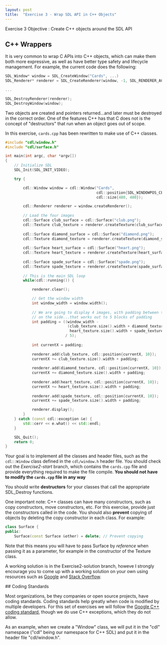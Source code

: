 ```yaml
---
layout: post
title:  "Exercise 3 - Wrap SDL API in C++ Objects"
---
```


<div class="box" markdown="1">
Exercise 3 Objective
: Create C++ objects around the SDL API
</div>

## C++ Wrappers

It is very common to wrap C APIs into C++ objects, which can make them
both more expressive, as well as have better type safety and lifecycle
management.  For example, the current code does the following:

~~~ c++
SDL_Window* window = SDL_CreateWindow("Cards", ...)
SDL_Renderer* renderer = SDL_CreateRenderer(window, -1, SDL_RENDERER_ACCELERATED);

...

SDL_DestroyRenderer(renderer);
SDL_DestroyWindow(window);
~~~

Two objects are created and pointers returned...and later must be
destroyed in the correct order.  One of the features C++ has that C
does not is the concept of "destructors" that run when an object goes
out of scope.

In this exercise, `cards.cpp` has been rewritten to make use of C++
classes.

~~~ c++
#include "cdl/window.h"
#include "cdl/surface.h"

int main(int argc, char *argv[])
{
    // Initialize SDL
    SDL_Init(SDL_INIT_VIDEO);

    try {

        cdl::Window window = cdl::Window("Cards",
                                         cdl::position{SDL_WINDOWPOS_CENTERED, SDL_WINDOWPOS_CENTERED},
                                         cdl::size{480, 480});

        cdl::Renderer renderer = window.createRenderer();
        
        // Load the four images
        cdl::Surface club_surface = cdl::Surface("club.png");
        cdl::Texture club_texture = renderer.createTexture(club_surface);
        
        cdl::Surface diamond_surface = cdl::Surface("diamond.png");
        cdl::Texture diamond_texture = renderer.createTexture(diamond_surface);
        
        cdl::Surface heart_surface = cdl::Surface("heart.png");
        cdl::Texture heart_texture = renderer.createTexture(heart_surface);
        
        cdl::Surface spade_surface = cdl::Surface("spade.png");
        cdl::Texture spade_texture = renderer.createTexture(spade_surface);
        
        // This is the main SDL loop
        while(cdl::running()) {

            renderer.clear();

            // Get the window width
            int window_width = window.width();
            
            // We are going to display 4 images, with padding between them and
            // on the side...that works out to 5 blocks of padding
            int padding = ((window_width -
                            (club_texture.size().width + diamond_texture.size().width +
                             heart_texture.size().width + spade_texture.size().width))
                           / 5);
            
            int currentX = padding;
            
            renderer.add(club_texture, cdl::position{currentX, 10});
            currentX += club_texture.size().width + padding;
            
            renderer.add(diamond_texture, cdl::position{currentX, 10});
            currentX += diamond_texture.size().width + padding;
            
            renderer.add(heart_texture, cdl::position{currentX, 10});
            currentX += heart_texture.size().width + padding;
            
            renderer.add(spade_texture, cdl::position{currentX, 10});
            currentX += spade_texture.size().width + padding;

            renderer.display();
        }
    } catch (const cdl::exception &e) {
        std::cerr << e.what() << std::endl;
    }

    SDL_Quit();
    return 0;
}
~~~

Your goal is to implement all the classes and header files, such as
the `cdl::Window` class defined in the `cdl/window.h` header file.
You should check out the *Exercise2-start* branch, which contains the
`cards.cpp` file and provide everything required to make the file
compile.  **You should not have to modify the `cards.cpp` file in any
way**

You should write **destructors** for your classes that call the
appropriate SDL_Destroy functions.

One important note: C++ classes can have many constructors, such as
copy constructors, move constructors, etc. For this exercise, provide
just the constructors called in the code.  You should also **prevent**
copying of objects by deleting the copy constructor in each class.
For example:
~~~ c++
class Surface {
public:
    Surface(const Surface &other) = delete; // Prevent copying
~~~

Note that this means you will have to pass Surface by *reference* when
passing it as a parameter, for example in the constructor of the
Texture class.

A working solution is in the Exercise2-solution branch, howeve I
strongly encourage you to come up with a working solution on your own
using resources such as [Google](https://www.google.com) and [Stack
Overflow](https://stackoverflow.com/).

<div class="note" markdown="1">
## Coding Standards

Most organizations, be they companies or open source projects, have
coding standards.  Coding standards help greatly when code is modified
by multiple developers.  For this set of exercises we will follow the [Google C++ coding
standard](https://google.github.io/styleguide/cppguide.html), though
we do use C++ exceptions, which they do not allow.

As an example, when we create a "Window" class, we will put it in the
"cdl" namespace ("cdl" being our namespace for C++ SDL) and put it in
the header file "cdl/window.h".
</div>

